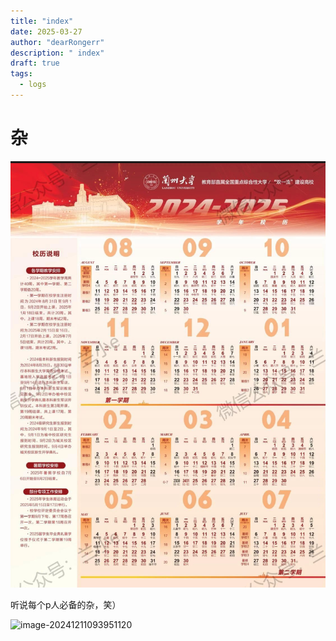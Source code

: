 ```yaml
---
title: "index"
date: 2025-03-27
author: "dearRongerr"
description: " index"
draft: true
tags:
  - logs
---
```


# 杂

![image-20250307184314954](images/image-20250307184314954.png)

听说每个p人必备的杂，笑）

![image-20241211093951120](images/image-20241211093951120.png)




